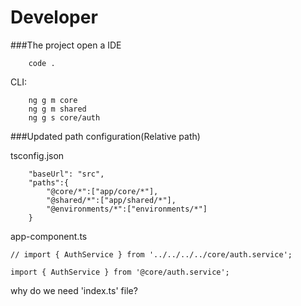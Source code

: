 # Developer

###The project open a IDE
	
        code .

CLI:

        ng g m core
        ng g m shared
        ng g s core/auth

###Updated path configuration(Relative path)
 
tsconfig.json

        "baseUrl": "src",
        "paths":{
            "@core/*":["app/core/*"],
            "@shared/*":["app/shared/*"],
            "@environments/*":["environments/*"]
        }

 app-component.ts
   
    // import { AuthService } from '../../../../core/auth.service';
    
    import { AuthService } from '@core/auth.service';

why do we need 'index.ts' file?
  

